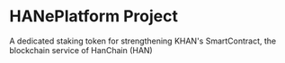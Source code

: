 # HANePlatform Project
A dedicated staking token for strengthening KHAN's SmartContract, the blockchain service of HanChain (HAN)
